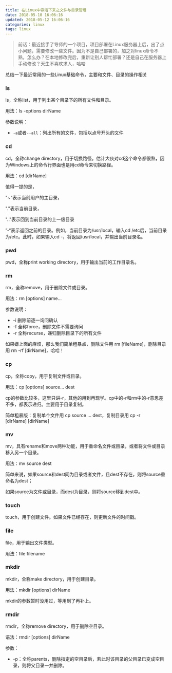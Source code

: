 ```yaml
---
title: 在Linux中存活下来之文件与目录管理
date: 2018-05-10 16:06:16
updated: 2018-05-12 16:06:16
categories: linux
tags: linux
---
```


> 前话：最近接手了导师的一个项目，项目部署在Linux服务器上后，出了点小问题，需要修改一些文件。因为不是自己部署的，加之对linux命令不熟，怎么办？在本地修改完后，重新让别人帮忙部署？还是自己在服务器上手动修改？天生不喜欢求人，哈哈

总结一下最近常用的一些Linux基础命令，主要和文件、目录的操作相关

<!--more-->

### ls

ls，全称list，用于列出某个目录下的所有文件和目录。

用法：ls -options dirName

参数说明：

* `-a`或者`--all`：列出所有的文件，包括以点号开头的文件

### cd

cd，全称change directory，用于切换路径。估计大伙对cd这个命令都很熟，因为Windows上的命令行界面也是用cd命令来切换路径。

用法：cd [dirName]

值得一提的是，

"~"表示当前用户的主目录，

"."表示当前目录，

".."表示回到当前目录的上一级目录

”-“表示返回之前的目录。例如，当前目录为/usr/local，输入cd /etc后，当前目录为/etc。此时，如果输入cd -，将返回/usr/local，并输出当前目录名。

### pwd

pwd，全称print working directory，用于输出当前的工作目录名。

### rm

rm，全称remove，用于删除文件或目录。

用法：rm [options] name...

参数说明：

* -i 删除前逐一询问确认
* -f 全称force，删除文件不需要询问
* -r 全称recurse，递归删除目录下的所有文件

如果嫌上面的麻烦，那么我们简单粗暴点，删除文件用 rm [fileName]，删除目录用 rm -rf [dirName]，哈哈！

### cp

cp，全称copy，用于复制文件或目录。

用法：cp [options] source... dest

cp的参数比较多，这里只讲-r，其他的用到再现学。cp中的-r和rm中的-r意思差不多，都表示递归。主要用于目录复制。

简单粗暴版：复制单个文件用 cp source ... dest，复制目录用 cp -r [dirName]&nbsp;[dirName]

### mv

mv，具有rename和move两种功能，用于重命名文件或目录，或者将文件或目录移入另一个目录。

用法：mv source dest

简单来说，如果source和dest同为目录或者文件，且dest不存在，则将source重命名为dest；

如果source为文件或目录，而dest为目录，则将source移到dest中。

### touch

touch，用于创建文件。如果文件已经存在，则更新文件的时间戳。

### file

file，用于输出文件类型。

用法：file filename

### mkdir

mkdir，全称make directory，用于创建目录。

用法：mkdir [options] dirName

mkdir的参数暂时没用过，等用到了再补上。

### rmdir

rmdir，全称remove directory，用于删除空目录。

语法：rmdir [options] dirName

参数：

* -p：全称parents，删除指定的空目录后，若此时该目录的父目录已变成空目录，则将父目录一并删除。

